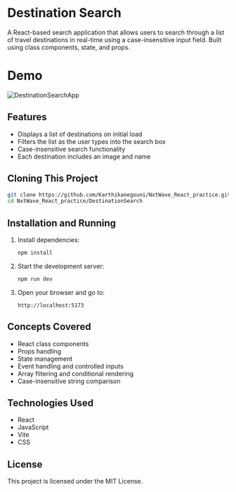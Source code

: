 # Destination Search

A React-based search application that allows users to search through a list of travel destinations in real-time using a case-insensitive input field. Built using class components, state, and props.

# Demo
![DestinationSearchApp](https://github.com/user-attachments/assets/7cefe3a6-095a-4850-80fa-b224df40b760)

## Features

- Displays a list of destinations on initial load  
- Filters the list as the user types into the search box  
- Case-insensitive search functionality  
- Each destination includes an image and name

## Cloning This Project

```bash
git clone https://github.com/Karthikanegouni/NxtWave_React_practice.git
cd NxtWave_React_practice/DestinationSearch
```

## Installation and Running

1. Install dependencies:

   ```bash
   npm install
   ```

2. Start the development server:

   ```bash
   npm run dev
   ```

3. Open your browser and go to:

   ```
   http://localhost:5173
   ```

## Concepts Covered

- React class components  
- Props handling  
- State management  
- Event handling and controlled inputs  
- Array filtering and conditional rendering  
- Case-insensitive string comparison

## Technologies Used

- React  
- JavaScript  
- Vite  
- CSS

## License

This project is licensed under the MIT License.
